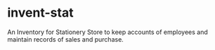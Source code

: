 # invent-stat
An Inventory for Stationery Store to keep accounts of employees and maintain records of sales and purchase.
